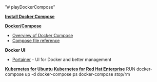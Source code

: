 "# playDockerCompose" 


**[Install Docker Compose](https://docs.docker.com/compose/install/)**

**[Docker/Compose](https://github.com/docker/compose)**
- [Overview of Docker Compose](https://docs.docker.com/compose/overview/)
- [Compose file reference](https://docs.docker.com/compose/compose-file/)


**Docker UI**
- [Portainer](http://strl099020:9000/#/) - UI for Docker and better management

**[Kubernetes for Ubuntu](http://kubernetes.io/docs/getting-started-guides/kubeadm/)**
**[Kubernetes for Red Hat Enterprise](https://access.redhat.com/documentation/en/red-hat-enterprise-linux-atomic-host/7/single/getting-started-with-kubernetes/)**
RUN docker-compose up -d
	docker-compose ps
	docker-compose stop/rm
